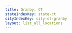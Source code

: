 ```yaml
---
title: Granby, CT
stateIndexKey: state-ct
cityIndexKey: city-ct-granby
layout: list_all_locations
---
```

